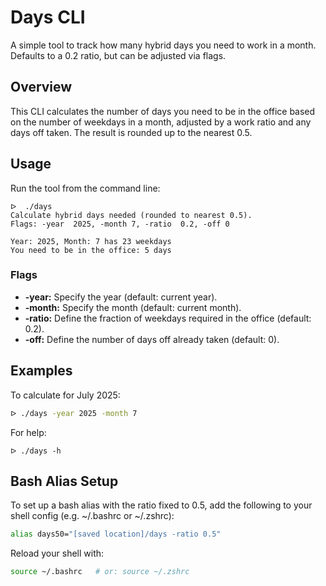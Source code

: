 # Days CLI

A simple tool to track how many hybrid days you need to work in a month.
Defaults to a 0.2 ratio, but can be adjusted via flags.

## Overview
This CLI calculates the number of days you need to be in the office based on the number of weekdays in a month, adjusted by a work ratio and any days off taken. The result is rounded up to the nearest 0.5.

## Usage

Run the tool from the command line:

```
ᐅ  ./days                  
Calculate hybrid days needed (rounded to nearest 0.5).
Flags: -year  2025, -month 7, -ratio  0.2, -off 0

Year: 2025, Month: 7 has 23 weekdays
You need to be in the office: 5 days
```

### Flags
- **-year:** Specify the year (default: current year).
- **-month:** Specify the month (default: current month).
- **-ratio:** Define the fraction of weekdays required in the office (default: 0.2).
- **-off:** Define the number of days off already taken (default: 0).

## Examples

To calculate for July 2025:

```bash
ᐅ ./days -year 2025 -month 7
```

For help:
```
ᐅ ./days -h
```

## Bash Alias Setup

To set up a bash alias with the ratio fixed to 0.5, add the following to your shell config (e.g. ~/.bashrc or ~/.zshrc):

```bash
alias days50="[saved location]/days -ratio 0.5"
```

Reload your shell with:

```bash
source ~/.bashrc   # or: source ~/.zshrc
```
